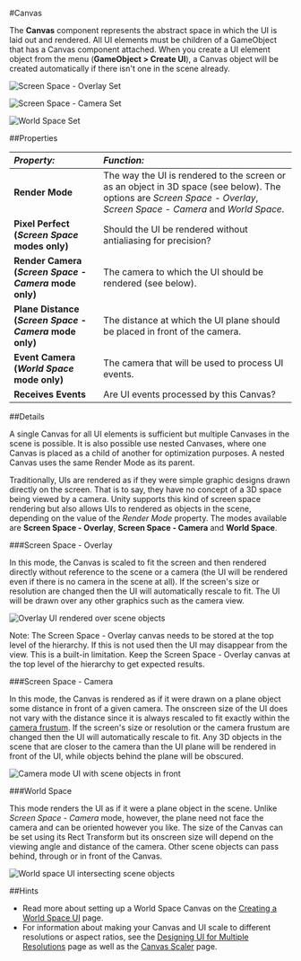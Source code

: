 #Canvas

The __Canvas__ component represents the abstract space in which the UI is laid out and rendered. All UI elements must be children of a GameObject that has a Canvas component attached. When you create a UI element object from the menu (__GameObject > Create UI__), a Canvas object will be created automatically if there isn't one in the scene already.

![Screen Space - Overlay Set](../uploads/Main/UI_CanvasInspector.png)

![Screen Space - Camera Set](../uploads/Main/UI_CanvasScreenSpaceCameraInspector.png)

![World Space Set](../uploads/Main/UI_CanvasWorldSpaceInspector.png)

##Properties

|**_Property:_** |**_Function:_** |
|:---|:---|
|__Render Mode__ | The way the UI is rendered to the screen or as an object in 3D space (see below). The options are _Screen Space - Overlay_, _Screen Space - Camera_ and _World Space_. |
|__Pixel Perfect (_Screen Space_ modes only)__ |Should the UI be rendered without antialiasing for precision? |
|__Render Camera (_Screen Space - Camera_ mode only)__ |The camera to which the UI should be rendered (see below). |
|__Plane Distance (_Screen Space - Camera_ mode only)__ |The distance at which the UI plane should be placed in front of the camera. |
|__Event Camera (_World Space_ mode only)__ |The camera that will be used to process UI events. |
|__Receives Events__ |Are UI events processed by this Canvas? |


##Details

A single Canvas for all UI elements is sufficient but multiple Canvases in the scene is possible. It is also possible use nested Canvases, where one Canvas is placed as a child of another for optimization purposes. A nested Canvas uses the same Render Mode as its parent.

Traditionally, UIs are rendered as if they were simple graphic designs drawn directly on the screen. That is to say, they have no concept of a 3D space being viewed by a camera. Unity supports this kind of screen space rendering but also allows UIs to rendered as objects in the scene, depending on the value of the _Render Mode_ property. The modes available are **Screen Space - Overlay**, **Screen Space - Camera** and **World Space**.

###Screen Space - Overlay

In this mode, the Canvas is scaled to fit the screen and then rendered directly without reference to the scene or a camera (the UI will be rendered even if there is no camera in the scene at all). If the screen's size or resolution are changed then the UI will automatically rescale to fit. The UI will be drawn over any other graphics such as the camera view.

![Overlay UI rendered over scene objects](../uploads/Main/CanvasOverlay.png)

Note: The Screen Space - Overlay canvas needs to be stored at the top level of the hierarchy.  If this is not used then the UI may disappear from the view.  This is a built-in limitation.  Keep the Screen Space - Overlay canvas at the top level of the hierarchy to get expected results.  

###Screen Space - Camera

In this mode, the Canvas is rendered as if it were drawn on a plane object some distance in front of a given camera. The onscreen size of the UI does not vary with the distance since it is always rescaled to fit exactly within the [camera frustum](FrustumSizeAtDistance). If the screen's size or resolution or the camera frustum are changed then the UI will automatically rescale to fit. Any 3D objects in the scene that are closer to the camera than the UI plane will be rendered in front of the UI, while objects behind the plane will be obscured.

![Camera mode UI with scene objects in front](../uploads/Main/CanvasCamera.png)

###World Space

This mode renders the UI as if it were a plane object in the scene. Unlike _Screen Space - Camera_ mode, however, the plane need not face the camera and can be oriented however you like. The size of the Canvas can be set using its Rect Transform but its onscreen size will depend on the viewing angle and distance of the camera. Other scene objects can pass behind, through or in front of the Canvas.

![World space UI intersecting scene objects](../uploads/Main/CanvasWorldSpace.png)


##Hints
* Read more about setting up a World Space Canvas on the [Creating a World Space UI](HOWTO-UIWorldSpace) page.
* For information about making your Canvas and UI scale to different resolutions or aspect ratios, see the [Designing UI for Multiple Resolutions](HOWTO-UIMultiResolution) page as well as the [Canvas Scaler](script-CanvasScaler) page.